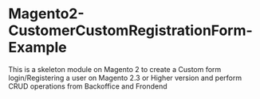 # Magento2-CustomerCustomRegistrationForm-Example
This is a skeleton module on Magento 2 to create a Custom form login/Registering a user on Magento 2.3 or Higher version and perform CRUD operations from Backoffice and Frondend 
